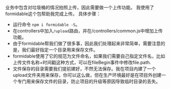 业务中包含对垃圾桶的情况拍照上传，因此需要做一个上传功能。
我使用了formidable这个包帮助我完成上传。
具体步骤：
* 运行命令 `npm i formidable -S`。
* 在controllers中加入`/upload`路由，并在/controllers/common.js中增加上传功能。
* 由于formidable帮我们做了很多事，因此我们处理起来非常简单，需要注意的是，我们最好指定一个目录用来保存文件。
* formidable使用了它的规范为文件命名，如果我们需要自己指定文件名，比如上传文件名称+时间戳这种方式，可以在fileBegin事件中修改file.path.
* 文件保存的目录需要我们提前建好，不然无法保存。我在项目内建了一个upload文件夹用来保存，你可以这么做，但在生产环境最好是在项目外创建一个专门用来保存文件的目录，防止项目的升级等原因导致临时目录的丢失。